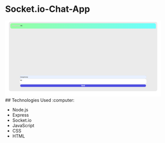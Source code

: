 # Socket.io-Chat-App
<img src="./chat_app_ss_1.png" />
## Technologies Used :computer:
<ul>
  <li>Node.js</li>
  <li>Express</li>
  <li>Socket.io</li>
  <li>JavaScript</li>
  <li>CSS</li>
  <li>HTML</li>
</ul
